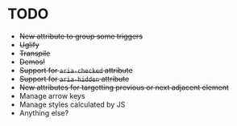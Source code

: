 # TODO

* ~~New attribute to group some triggers~~
* ~~Uglify~~
* ~~Transpile~~
* ~~Demos!~~
* ~~Support for `aria-checked` attribute~~
* ~~Support for `aria-hidden` attribute~~
* ~~New attributes for targetting previous or next adjacent element~~
* Manage arrow keys
* Manage styles calculated by JS
* Anything else?
